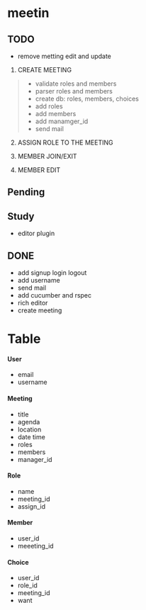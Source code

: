 meetin
======

TODO
------

- remove metting edit and update

1. CREATE MEETING

>- validate roles and members
>- parser roles and members
>- create db: roles, members, choices
>- add roles
>- add members
>- add manamger_id
>- send mail


2. ASSIGN ROLE TO THE MEETING

3. MEMBER JOIN/EXIT

4. MEMBER EDIT



Pending
------

Study
------
- editor plugin


DONE
------

- add signup login logout 
- add username
- send mail
- add cucumber and rspec
- rich editor
- create meeting

Table
======

#### User
- email
- username

#### Meeting
- title
- agenda
- location
- date time
- roles
- members
- manager_id


#### Role
- name
- meeting_id
- assign_id

#### Member
- user_id
- meeeting_id

#### Choice
- user_id
- role_id
- meeting_id
- want